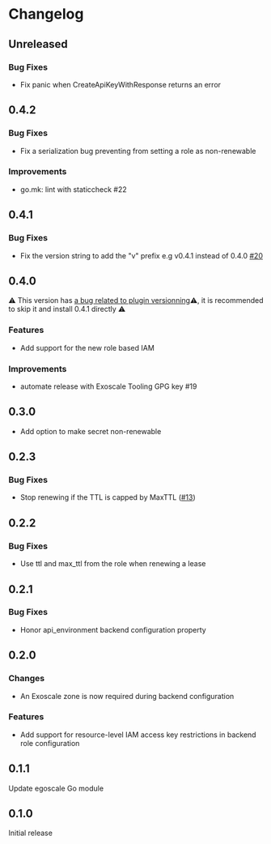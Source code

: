 # Changelog

## Unreleased

### Bug Fixes

- Fix panic when CreateApiKeyWithResponse returns an error

## 0.4.2

### Bug Fixes

- Fix a serialization bug preventing from setting a role as non-renewable

### Improvements

- go.mk: lint with staticcheck #22

## 0.4.1

### Bug Fixes
- Fix the version string to add the "v" prefix e.g v0.4.1 instead of 0.4.0 [#20](https://github.com/exoscale/vault-plugin-secrets-exoscale/pull/20)

## 0.4.0

⚠️  This version has [a bug related to plugin versionning](https://github.com/exoscale/vault-plugin-secrets-exoscale/pull/20)⚠️, it is recommended to skip it and install 0.4.1 directly ⚠️

### Features

- Add support for the new role based IAM

### Improvements

- automate release with Exoscale Tooling GPG key #19

## 0.3.0

* Add option to make secret non-renewable

## 0.2.3

### Bug Fixes
* Stop renewing if the TTL is capped by MaxTTL ([#13](https://github.com/exoscale/vault-plugin-secrets-exoscale/pull/13))

## 0.2.2

### Bug Fixes
* Use ttl and max_ttl from the role when renewing a lease

## 0.2.1

### Bug Fixes

* Honor api_environment backend configuration property


## 0.2.0

### Changes

* An Exoscale zone is now required during backend configuration

### Features

* Add support for resource-level IAM access key restrictions in backend role configuration


## 0.1.1

Update egoscale Go module


## 0.1.0

Initial release
